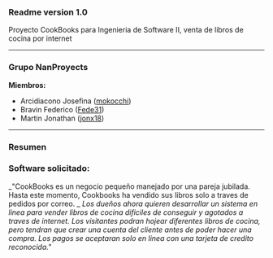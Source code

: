 ### Readme version 1.0

Proyecto CookBooks para Ingenieria de Software II, venta de libros de cocina por internet

***

### Grupo NanProyects

**Miembros:**
* Arcidiacono Josefina ([mokocchi](https://github.com/mokocchi))
* Bravin Federico  ([Fede31](https://github.com/Fede31))
* Martin Jonathan   ([jonx18](https://github.com/jonx18))

***

### Resumen

### Software solicitado:
_"CookBooks es un negocio pequeño manejado por una pareja jubilada. Hasta este momento, Cookbooks ha vendido sus libros solo a traves de pedidos por correo. _
_Los dueños ahora quieren desarrollar un sistema en linea para vender libros de cocina dificiles de conseguir y agotados a traves de internet. Los visitantes podran hojear diferentes libros de cocina, pero tendran que crear una cuenta del cliente antes de poder hacer una compra. Los pagos se aceptaran solo en linea con una tarjeta de credito reconocida."_
